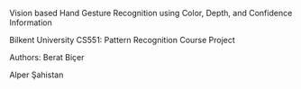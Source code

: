 Vision based Hand Gesture Recognition using Color, Depth, and Confidence Information

Bilkent University CS551: Pattern Recognition Course Project

Authors:
Berat Biçer

Alper Şahistan
